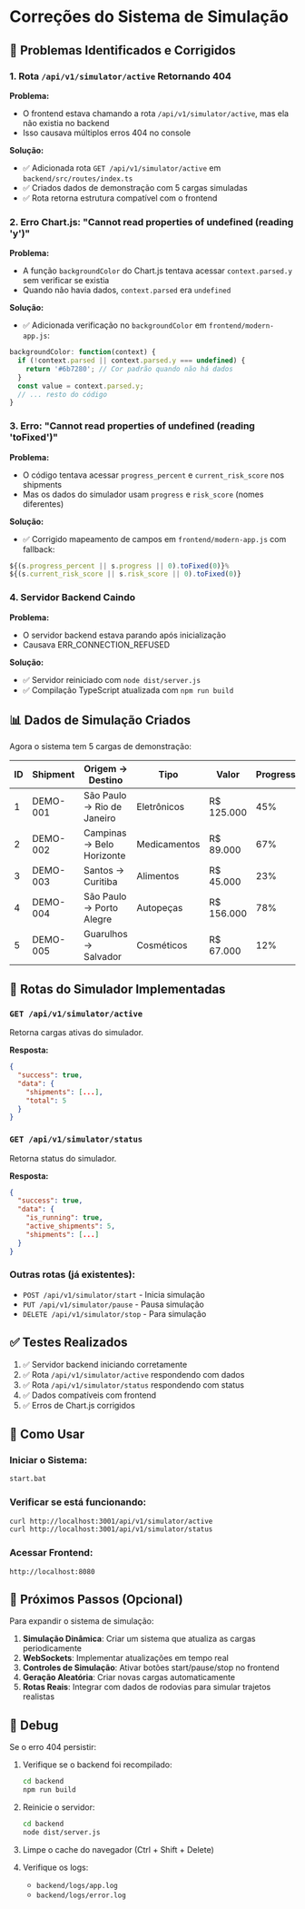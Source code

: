 # Correções do Sistema de Simulação

## 🐛 Problemas Identificados e Corrigidos

### 1. Rota `/api/v1/simulator/active` Retornando 404

**Problema:**
- O frontend estava chamando a rota `/api/v1/simulator/active`, mas ela não existia no backend
- Isso causava múltiplos erros 404 no console

**Solução:**
- ✅ Adicionada rota `GET /api/v1/simulator/active` em `backend/src/routes/index.ts`
- ✅ Criados dados de demonstração com 5 cargas simuladas
- ✅ Rota retorna estrutura compatível com o frontend

### 2. Erro Chart.js: "Cannot read properties of undefined (reading 'y')"

**Problema:**
- A função `backgroundColor` do Chart.js tentava acessar `context.parsed.y` sem verificar se existia
- Quando não havia dados, `context.parsed` era `undefined`

**Solução:**
- ✅ Adicionada verificação no `backgroundColor` em `frontend/modern-app.js`:
```javascript
backgroundColor: function(context) {
  if (!context.parsed || context.parsed.y === undefined) {
    return '#6b7280'; // Cor padrão quando não há dados
  }
  const value = context.parsed.y;
  // ... resto do código
}
```

### 3. Erro: "Cannot read properties of undefined (reading 'toFixed')"

**Problema:**
- O código tentava acessar `progress_percent` e `current_risk_score` nos shipments
- Mas os dados do simulador usam `progress` e `risk_score` (nomes diferentes)

**Solução:**
- ✅ Corrigido mapeamento de campos em `frontend/modern-app.js` com fallback:
```javascript
${(s.progress_percent || s.progress || 0).toFixed(0)}%
${(s.current_risk_score || s.risk_score || 0).toFixed(0)}
```

### 4. Servidor Backend Caindo

**Problema:**
- O servidor backend estava parando após inicialização
- Causava ERR_CONNECTION_REFUSED

**Solução:**
- ✅ Servidor reiniciado com `node dist/server.js`
- ✅ Compilação TypeScript atualizada com `npm run build`

## 📊 Dados de Simulação Criados

Agora o sistema tem 5 cargas de demonstração:

| ID | Shipment | Origem → Destino | Tipo | Valor | Progresso | Risco |
|----|----------|------------------|------|-------|-----------|-------|
| 1 | DEMO-001 | São Paulo → Rio de Janeiro | Eletrônicos | R$ 125.000 | 45% | 35 |
| 2 | DEMO-002 | Campinas → Belo Horizonte | Medicamentos | R$ 89.000 | 67% | 58 |
| 3 | DEMO-003 | Santos → Curitiba | Alimentos | R$ 45.000 | 23% | 22 |
| 4 | DEMO-004 | São Paulo → Porto Alegre | Autopeças | R$ 156.000 | 78% | 72 |
| 5 | DEMO-005 | Guarulhos → Salvador | Cosméticos | R$ 67.000 | 12% | 18 |

## 🎯 Rotas do Simulador Implementadas

### `GET /api/v1/simulator/active`
Retorna cargas ativas do simulador.

**Resposta:**
```json
{
  "success": true,
  "data": {
    "shipments": [...],
    "total": 5
  }
}
```

### `GET /api/v1/simulator/status`
Retorna status do simulador.

**Resposta:**
```json
{
  "success": true,
  "data": {
    "is_running": true,
    "active_shipments": 5,
    "shipments": [...]
  }
}
```

### Outras rotas (já existentes):
- `POST /api/v1/simulator/start` - Inicia simulação
- `PUT /api/v1/simulator/pause` - Pausa simulação
- `DELETE /api/v1/simulator/stop` - Para simulação

## ✅ Testes Realizados

1. ✅ Servidor backend iniciando corretamente
2. ✅ Rota `/api/v1/simulator/active` respondendo com dados
3. ✅ Rota `/api/v1/simulator/status` respondendo com status
4. ✅ Dados compatíveis com frontend
5. ✅ Erros de Chart.js corrigidos

## 🚀 Como Usar

### Iniciar o Sistema:
```bash
start.bat
```

### Verificar se está funcionando:
```bash
curl http://localhost:3001/api/v1/simulator/active
curl http://localhost:3001/api/v1/simulator/status
```

### Acessar Frontend:
```
http://localhost:8080
```

## 📝 Próximos Passos (Opcional)

Para expandir o sistema de simulação:

1. **Simulação Dinâmica**: Criar um sistema que atualiza as cargas periodicamente
2. **WebSockets**: Implementar atualizações em tempo real
3. **Controles de Simulação**: Ativar botões start/pause/stop no frontend
4. **Geração Aleatória**: Criar novas cargas automaticamente
5. **Rotas Reais**: Integrar com dados de rodovias para simular trajetos realistas

## 🐛 Debug

Se o erro 404 persistir:

1. Verifique se o backend foi recompilado:
   ```bash
   cd backend
   npm run build
   ```

2. Reinicie o servidor:
   ```bash
   cd backend
   node dist/server.js
   ```

3. Limpe o cache do navegador (Ctrl + Shift + Delete)

4. Verifique os logs:
   - `backend/logs/app.log`
   - `backend/logs/error.log`

